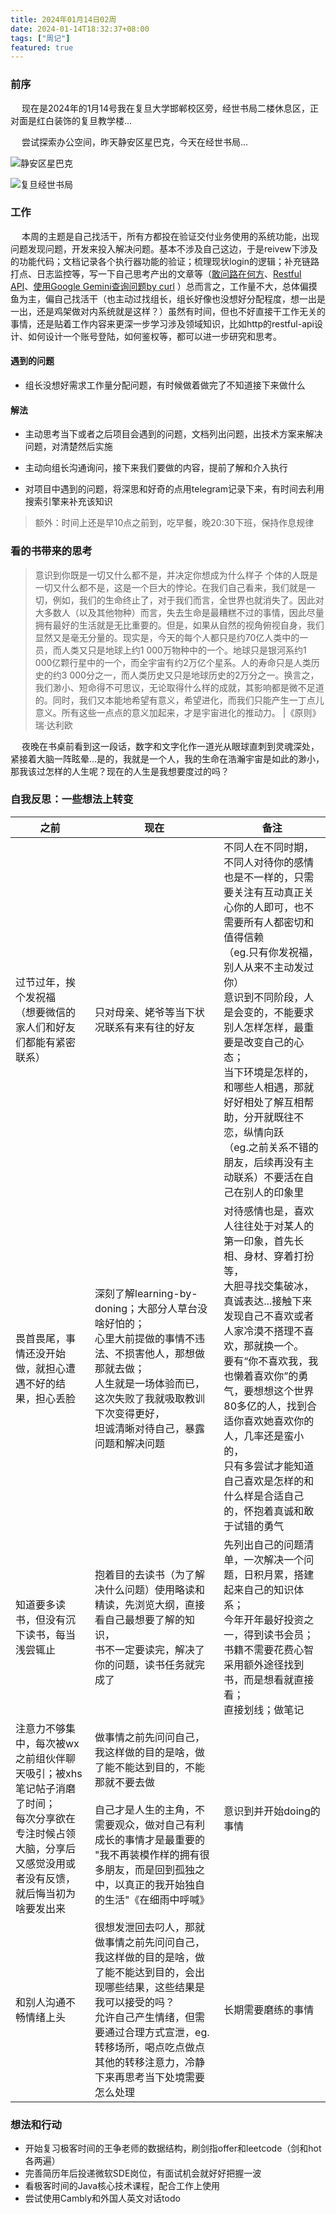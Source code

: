 ```yaml
---
title: 2024年01月14日02周
date: 2024-01-14T18:32:37+08:00
tags: ["周记"]
featured: true
---
```


### 前序

&ensp;&ensp; 现在是2024年的1月14号我在复旦大学邯郸校区旁，经世书局二楼休息区，正对面是红白装饰的复旦教学楼...

&ensp;&ensp; 尝试探索办公空间，昨天静安区星巴克，今天在经世书局...

![静安区星巴克](https://cdn.jsdelivr.net/gh/hi-Ernest/imgbed/images/20240113.png)

![复旦经世书局](https://cdn.jsdelivr.net/gh/hi-Ernest/imgbed/images/20240114.jpg)


### 工作

&ensp;&ensp; 本周的主题是自己找活干，所有方都投在验证交付业务使用的系统功能，出现问题发现问题，开发来投入解决问题。基本不涉及自己这边，于是reivew下涉及的功能代码；文档记录各个执行器功能的验证；梳理现状login的逻辑；补充链路打点、日志监控等，写一下自己思考产出的文章等（[敢问路在何方](https://hi-ernest.noto.so/where-is-the-way-out-for-the-future)、[Restful API](https://hi-ernest.noto.so/think-about-restful-api)、[使用Google Gemini查询问题by curl](https://hi-ernest.noto.so/how-to-use-search-engine-optimization-to-drive-sales)
）总而言之，工作量不大，总体偏摸鱼为主，偏自己找活干（也主动过找组长，组长好像也没想好分配程度，想一出是一出，还是鸡架做对内系统就是这样？）虽然有时间，但也不好直接干工作无关的事情，还是贴着工作内容来更深一步学习涉及领域知识，比如http的restful-api设计、如何设计一个账号登陆，如何鉴权等，都可以进一步研究和思考。


#### 遇到的问题

- 组长没想好需求工作量分配问题，有时候做着做完了不知道接下来做什么

#### 解法

- 主动思考当下或者之后项目会遇到的问题，文档列出问题，出技术方案来解决问题，对清楚然后实施

- 主动向组长沟通询问，接下来我们要做的内容，提前了解和介入执行
- 对项目中遇到的问题，将深思和好奇的点用telegram记录下来，有时间去利用搜索引擎来补充该知识

> 额外：时间上还是早10点之前到，吃早餐，晚20:30下班，保持作息规律

### 看的书带来的思考

> 意识到你既是一切又什么都不是，并决定你想成为什么样子
个体的人既是一切又什么都不是，这是一个巨大的悖论。在我们自己看来，我们就是一切，例如，我们的生命终止了，对于我们而言，全世界也就消失了。因此对大多数人（以及其他物种）而言，失去生命是最糟糕不过的事情，因此尽量拥有最好的生活就是无比重要的。但是，如果从自然的视角俯视自身，我们显然又是毫无分量的。现实是，今天的每个人都只是约70亿人类中的一员，而人类又只是地球上约1 000万物种中的一个。地球只是银河系约1 000亿颗行星中的一个，而全宇宙有约2万亿个星系。人的寿命只是人类历史的约3 000分之一，而人类历史又只是地球历史的2万分之一。换言之，我们渺小、短命得不可思议，无论取得什么样的成就，其影响都是微不足道的。同时，我们又本能地希望有意义，希望进化，而我们只能产生一丁点儿意义。所有这些一点点的意义加起来，才是宇宙进化的推动力。
|《原则》瑞·达利欧

&ensp;&ensp; 夜晚在书桌前看到这一段话，数字和文字化作一道光从眼球直刺到灵魂深处，紧接着大脑一阵眩晕...是的，我就是一个人，我的生命在浩瀚宇宙是如此的渺小，那我该过怎样的人生呢？现在的人生是我想要度过的吗？

### 自我反思：一些想法上转变

| 之前 	| 现在 	| 备注 	|
|---	|---	|---	|
| 过节过年，挨个发祝福<br>（想要微信的家人们和好友们都能有紧密联系） 	| 只对母亲、姥爷等当下状况联系有来有往的好友 	| 不同人在不同时期，不同人对待你的感情也是不一样的，只需要关注有互动真正关心你的人即可，也不需要所有人都密切和值得信赖<br>（eg.只有你发祝福，别人从来不主动发过你）<br>意识到不同阶段，人是会变的，不能要求别人怎样怎样，最重要是改变自己的心态；<br>当下环境是怎样的，和哪些人相遇，那就好好相处了解互相帮助，分开就既往不恋，纵情向跃<br>（eg.之前关系不错的朋友，后续再没有主动联系）不要活在自己在别人的印象里 	|
| 畏首畏尾，事情还没开始做，就担心遭遇不好的结果，担心丢脸 	| 深刻了解learning-by-doning；大部分人草台没啥好怕的；<br>心里大前提做的事情不违法、不损害他人，那想做那就去做；<br>人生就是一场体验而已，这次失败了我就吸取教训下次变得更好，<br>坦诚清晰对待自己，暴露问题和解决问题 	| 对待感情也是，喜欢人往往处于对某人的第一印象，首先长相、身材、穿着打扮等，<br>大胆寻找交集破冰，真诚表达...接触下来发现自己不喜欢或者人家冷漠不搭理不喜欢，那就换一个。<br>要有“你不喜欢我，我也懒着喜欢你”的勇气，要想想这个世界80多亿的人，找到合适你喜欢她喜欢你的人，几率还是蛮小的，<br>只有多尝试才能知道自己喜欢是怎样的和什么样是合适自己的，怀抱着真诚和敢于试错的勇气 	|
| 知道要多读书，但没有沉下读书，每当浅尝辄止 	| 抱着目的去读书（为了解决什么问题）使用略读和精读，先浏览大纲，直接看自己最想要了解的知识，<br>书不一定要读完，解决了你的问题，读书任务就完成了 	| 先列出自己的问题清单，一次解决一个问题，日积月累，搭建起来自己的知识体系；<br>今年开年最好投资之一，得到读书会员；书籍不需要花费心智采用额外途径找到书，而是想看就直接看；<br>直接划线；做笔记 	|
| 注意力不够集中，每次被wx之前组伙伴聊天吸引；被xhs笔记帖子消磨了时间；<br>每次分享欲在专注时候占领大脑，分享后又感觉没用或者没有反馈，就后悔当初为啥要发出来 	| 做事情之前先问问自己，我这样做的目的是啥，做了能不能达到目的，不能那就不要去做<br><br>自己才是人生的主角，不需要观众，做对自己有利成长的事情才是最重要的<br>"我不再装模作样的拥有很多朋友，而是回到孤独之中，以真正的我开始独自的生活"《在细雨中呼喊》 	| 意识到并开始doing的事情 	|
| 和别人沟通不畅情绪上头 	| 很想发泄回去叼人，那就做事情之前先问问自己，我这样做的目的是啥，做了能不能达到目的，会出现哪些结果，这些结果是我可以接受的吗？<br>允许自己产生情绪，但需要通过合理方式宣泄，eg.转移场所，喝点吃点做点其他的转移注意力，冷静下来再思考当下处境需要怎么处理 	| 长期需要磨练的事情 	|


### 想法和行动

- 开始复习极客时间的王争老师的数据结构，刷剑指offer和leetcode（剑和hot各两遍）
- 完善简历年后投递微软SDE岗位，有面试机会就好好把握一波
- 看极客时间的Java核心技术课程，配合工作上使用
- 尝试使用Cambly和外国人英文对话todo